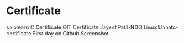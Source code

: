 # Certificate
sololearn C Certificate
GIT Certificate
JayeshPatil-NDG Linux Unhatc-certificate
First day on Github Screenshot
